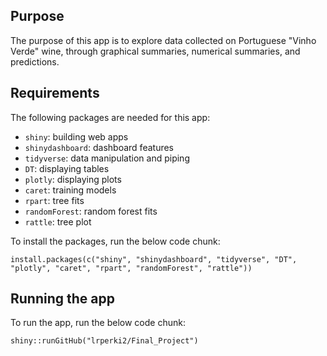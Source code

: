 ## Purpose

The purpose of this app is to explore data collected on Portuguese "Vinho Verde" wine, 
through graphical summaries, numerical summaries, and predictions.

## Requirements

The following packages are needed for this app:

  + `shiny`: building web apps
  + `shinydashboard`: dashboard features
  + `tidyverse`: data manipulation and piping
  + `DT`: displaying tables
  + `plotly`: displaying plots
  + `caret`: training models
  + `rpart`: tree fits
  + `randomForest`: random forest fits
  + `rattle`: tree plot

To install the packages, run the below code chunk:

```{r}
install.packages(c("shiny", "shinydashboard", "tidyverse", "DT", "plotly", "caret", "rpart", "randomForest", "rattle"))
```

## Running the app

To run the app, run the below code chunk:

```{r}
shiny::runGitHub("lrperki2/Final_Project")
```
